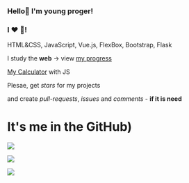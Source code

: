 ### Hello👋 I'm young proger!
### I ❤ 🐍!
HTML&CSS, JavaScript, Vue.js, FlexBox, Bootstrap, Flask

I study the **web** -> view [my progress](https://github.com/users/Yourun-proger/projects/1?fullscreen=true)

[My Calculator](https://calculatorbyyourun.netlify.app/) with JS

Plesae, get *stars* for my projects 

and create *pull-requests*, *issues* and *comments* - **if it is need**

# It's me in the GitHub)

![](https://github-profile-trophy.vercel.app/?username=Yourun-Proger&column=7&theme=onedark)

![](https://github-readme-stats.vercel.app/api?username=Yourun-Proger&show_icons=true&theme=gotham)

![](https://github-readme-stats.vercel.app/api/top-langs/?username=Yourun-Proger&layout=compact&theme=tokyonight)
<!--
**Yourun-proger/Yourun-proger** is a ✨ _special_ ✨ repository because its `README.md` (this file) appears on your GitHub profile.

Here are some ideas to get you started:

- 🔭 I’m currently working on ...
- 🌱 I’m currently learning ...
- 👯 I’m looking to collaborate on ...
- 🤔 I’m looking for help with ...
- 💬 Ask me about ...
- 📫 How to reach me: ...
- 😄 Pronouns: ...
- ⚡ Fun fact: ...
-->
